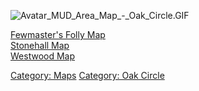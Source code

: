 ![](Avatar_MUD_Area_Map_-_Oak_Circle.GIF "Avatar_MUD_Area_Map_-_Oak_Circle.GIF")

[Fewmaster's Folly Map](Fewmaster's_Folly_Map "wikilink")  
[Stonehall Map](Stonehall_Map "wikilink")  
[Westwood Map](Westwood_Map "wikilink")  

[Category: Maps](Category:_Maps "wikilink") [Category: Oak
Circle](Category:_Oak_Circle "wikilink")
